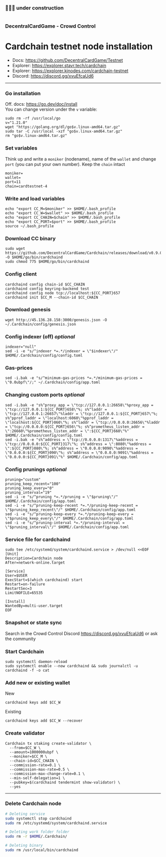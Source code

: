 ### 🚧🚧🚧 under construction
#


### DecentralCardGame - Crowd Control
# Cardchain testnet node installation
- Docs: https://github.com/DecentralCardGame/Testnet
- Explorer: https://explorer.stavr.tech/cardchain
- Explorer: https://explorer.kjnodes.com/cardchain-testnet
- Discord: https://discord.gg/xvuEfcaUd6

____


### Go installation
Off. docs: https://go.dev/doc/install    
You can change version under the `v` variable:
```
sudo rm -rf /usr/local/go
v="1.21.0"
wget "https://golang.org/dl/go$v.linux-amd64.tar.gz"
sudo tar -C /usr/local -xzf "go$v.linux-amd64.tar.gz"
rm "go$v.linux-amd64.tar.gz"
```

<!-- ##############################################
Create .bash_profile file and update $PATH
```
[ ! -f ~/.bash_profile ] && touch ~/.bash_profile
echo "export PATH=$PATH:/usr/local/go/bin:~/go/bin" >> ~/.bash_profile
source $HOME/.bash_profile
```
############################################## -->


### Set variables
Think up and write a `moniker` (nodename), name of the `wallet` and change `port` (you can put your own number). Keep the `chain` intact 
```
moniker=
wallet=
port=11
chain=cardtestnet-4
```

### Write and load variables
```
echo "export CC_M=$moniker" >> $HOME/.bash_profile
echo "export CC_W=$wallet" >> $HOME/.bash_profile
echo "export CC_CHAIN=$chain" >> $HOME/.bash_profile
echo "export CC_PORT=$port" >> $HOME/.bash_profile
source ~/.bash_profile
```

### Download CC binary
```
sudo wget https://github.com/DecentralCardGame/Cardchain/releases/download/v0.9.0/Cardchaind -O $HOME/go/bin/cardchaind
sudo chmod 775 $HOME/go/bin/cardchaind
```

### Config client
```
cardchaind config chain-id $CC_CHAIN
cardchaind config keyring-backend test
cardchaind config node tcp://localhost:${CC_PORT}657
cardchaind init $CC_M --chain-id $CC_CHAIN
```

### Download genesis
```
wget http://45.136.28.158:3000/genesis.json -O ~/.Cardchain/config/genesis.json
```

### Config indexer (off) *optional*
```
indexer="null"
sed -i -e "s/^indexer *=.*/indexer = \"$indexer\"/" $HOME/.Cardchain/config/config.toml
```

### Gas-prices
```
sed -i.bak -e "s/^minimum-gas-prices *=.*/minimum-gas-prices = \"0.0ubpf\"/;" ~/.Cardchain/config/app.toml
```

### Changing custom ports *optional*
```
sed -i.bak -e "s%^proxy_app = \"tcp://127.0.0.1:26658\"%proxy_app = \"tcp://127.0.0.1:${CC_PORT}658\"%; s%^laddr = \"tcp://127.0.0.1:26657\"%laddr = \"tcp://127.0.0.1:${CC_PORT}657\"%; s%^pprof_laddr = \"localhost:6060\"%pprof_laddr = \"localhost:${CC_PORT}060\"%; s%^laddr = \"tcp://0.0.0.0:26656\"%laddr = \"tcp://0.0.0.0:${CC_PORT}656\"%; s%^prometheus_listen_addr = \":26660\"%prometheus_listen_addr = \":${CC_PORT}660\"%" $HOME/.Cardchain/config/config.toml
sed -i.bak -e "s%^address = \"tcp://0.0.0.0:1317\"%address = \"tcp://0.0.0.0:${CC_PORT}317\"%; s%^address = \":8080\"%address = \":${CC_PORT}080\"%; s%^address = \"0.0.0.0:9090\"%address = \"0.0.0.0:${CC_PORT}090\"%; s%^address = \"0.0.0.0:9091\"%address = \"0.0.0.0:${CC_PORT}091\"%" $HOME/.Cardchain/config/app.toml
```

### Config prunings *optional*
```
pruning="custom"
pruning_keep_recent="100"
pruning_keep_every="0"
pruning_interval="19"
sed -i -e "s/^pruning *=.*/pruning = \"$pruning\"/" $HOME/.Cardchain/config/app.toml
sed -i -e "s/^pruning-keep-recent *=.*/pruning-keep-recent = \"$pruning_keep_recent\"/" $HOME/.Cardchain/config/app.toml
sed -i -e "s/^pruning-keep-every *=.*/pruning-keep-every = \"$pruning_keep_every\"/" $HOME/.Cardchain/config/app.toml
sed -i -e "s/^pruning-interval *=.*/pruning-interval = \"$pruning_interval\"/" $HOME/.Cardchain/config/app.toml
```

### Service file for cardchaind
```
sudo tee /etc/systemd/system/cardchaind.service > /dev/null <<EOF
[Unit]
Description=Cardchain_node
After=network-online.target

[Service]
User=$USER
ExecStart=$(which cardchaind) start
Restart=on-failure
RestartSec=3
LimitNOFILE=65535

[Install]
WantedBy=multi-user.target
EOF
```

### Snapshot or state sync
Search in the Crowd Control Discord https://discord.gg/xvuEfcaUd6 or ask the community

### Start Cardchain
```
sudo systemctl daemon-reload
sudo systemctl enable --now cardchaind && sudo journalctl -u cardchaind -f -o cat
```

### Add new or existing wallet
New
```
cardchaind keys add $CC_W
```
Existing
```
cardchaind keys add $CC_W --recover
```

### Create validator
```
Cardchain tx staking create-validator \
  --from=$CC_W \
  --amount=1000000ubpf \
  --moniker=$CC_M \
  --chain-id=$CC_CHAIN \
  --commission-rate=0.1 \
  --commission-max-rate=0.5 \
  --commission-max-change-rate=0.1 \
  --min-self-delegation=1 \
  --pubkey=$(cardchaind tendermint show-validator) \
  --yes
```

____


### Delete Cardchain node
```bash
# Deleting service
sudo systemctl stop cardchaind
sudo rm /etc/systemd/system/cardchaind.service

# Deleting work folder folder
sudo rm -r $HOME/.Cardchain/

# Deleting binary
sudo rm /usr/local/bin/cardchaind
```

